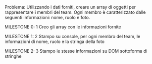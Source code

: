 Problema: Utilizzando i dati forniti, creare un array di oggetti per rappresentare i membri del team. Ogni membro è caratterizzato dalle seguenti informazioni: nome, ruolo e foto.

MILESTONE 0:
1 Creo gli array con le informazioni fornite

MILESTONE 1: 
2 Stampo su console, per ogni membro del team, le informazioni di nome, ruolo e la stringa della foto

MILESTONE 2:
3 Stampo le stesse informazioni su DOM sottoforma di stringhe


